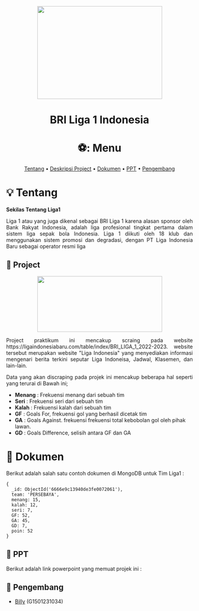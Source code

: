 

<div align="center">

<img src="https://github.com/billyawan/prakmds/assets/142286540/eae03ac9-ae5e-41a2-a2a8-6e6a08d2a246" width="337" height="250">



# BRI Liga 1 Indonesia 

<p align="center">
    
# ⚽: Menu

</p>

[Tentang](#bulb-tentang)
•
[Deskripsi Project](#construction-Project)
•
[Dokumen](#bookmark_tabs-Dokumen)
•
[PPT](#mag_right-PPT)
•
[Pengembang](#rocket-Pengembang)


</div>

# :bulb: Tentang

**Sekilas Tentang Liga1**

<p align="justify">
Liga 1 atau yang juga dikenal sebagai BRI Liga 1 karena alasan sponsor oleh Bank Rakyat Indonesia, adalah liga profesional tingkat pertama dalam sistem liga sepak bola Indonesia. Liga 1 diikuti oleh 18 klub dan menggunakan sistem promosi dan degradasi, dengan PT Liga Indonesia Baru sebagai operator resmi liga
</p>


## :construction: Project 

    
<div align="center">

<img src="https://github.com/billyawan/prakmds/assets/142286540/4cfc9e10-fee1-4cc9-aa7a-0b8f51bcac95" width="337" height="150">

</p>

<p align="justify">
Project praktikum ini mencakup scraing pada website https://ligaindonesiabaru.com/table/index/BRI_LIGA_1_2022-2023. website tersebut merupakan website "Liga Indonesia" yang menyediakan informasi mengenari berita terkini seputar Liga Indoneisa, Jadwal, Klasemen, dan lain-lain.
</p>


</div>

<p align="justify">
Data yang akan discraping pada projek ini mencakup beberapa hal seperti yang terurai di Bawah ini;
 </p>

 <p align="justify">
      
+ **Menang**	: Frekuensi menang dari sebuah tim
+ **Seri**	: Frekuensi seri dari sebuah tim
+ **Kalah**	: Frekuensi kalah dari sebuah tim
+ **GF**	: Goals For, frekuensi gol yang berhasil dicetak tim
+ **GA**	: Goals Against. frekuensi frekuensi total kebobolan gol 	  oleh pihak lawan. 
+ **GD**	: Goals Difference, selisih antara GF dan GA

</p>


# :bookmark_tabs: Dokumen
Berikut adalah salah satu contoh dokumen di MongoDB untuk Tim Liga1 :
```mongodb
{
  _id: ObjectId('6666e9c13940de3fe0072061'),
  team: 'PERSEBAYA',
  menang: 15,
  kalah: 12,
  seri: 7,
  GF: 52,
  GA: 45,
  GD: 7,
  poin: 52
}
```

## :mag_right: PPT
Berikut adalah link powerpoint yang memuat projek ini :




## :rocket: Pengembang
+ [Billy](https://github.com/billyawan) (G1501231034)
